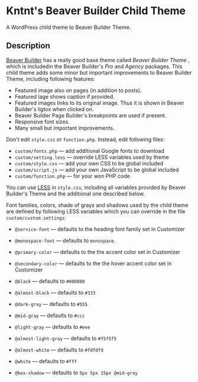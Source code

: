 # Kntnt's Beaver Builder Child Theme

A WordPress child theme to Beaver Builder Theme.

## Description

[Beaver Builder](https://www.wpbeaverbuilder.com/) has a really good base theme called *Beaver Builder Theme* , which is includedin the Beaver Builder's *Pro* and *Agency* packages. This child theme adds some minor but important improvements to Beaver Builder Theme, including following features:

* Featured image also on pages (in addition to posts).
* Featured Iage shows caption if provided.
* Featured images links to its original image. Thus it is shown in Beaver Builder's ligtox when clicked on.
* Beaver Builder Page Builder's breakpoints are used if present.
* Responsive font sizes.
* Many small but important improvements.

Don't edit `style.css` or `function.php`. Instead, edit following files:

* `custom/fonts.php` — add additional Google fonts to download
* `custom/setting.less` — override  LESS variables used by theme
* `custom/style.css` — add your own CSS to be global included
* `custom/script.js`  — add your own JavaScript to be global included
* `custom/function.php` — for your won PHP code

You can use [LESS](http://lesscss.org/) in `style.css`, including all variables provided by Beaver Builder's Theme and the additional one described below.

Font families, colors, shade of grays and shadows used by the child theme are defined by following LESS variables which you can override in the file `custom/custom.settings`:

- `@service-font` — defaults to the heading font family set in Customizer

- `@monospace-font` — defaults to `monospace`.

- `@primary-color` — defaults to the the accent color set in Customizer

- `@secondary-color` — defaults to the the hover accent color set in Customizer

- `@black` — defaults to `#080808`

- `@almost-black` — defaults to `#333`

- `@dark-gray` — defaults to `#555`

- `@mid-gray` — defaults to `#ccc`

- `@light-gray` — defaults to `#eee`

- `@almost-light-gray` — defaults to `#f5f5f5`

- `@almost-white` — defaults to `#fdfdfd`

- `@white` — defaults to `#fff`

- `@box-shadow` — defaults to `5px 5px 15px @mid-gray`
